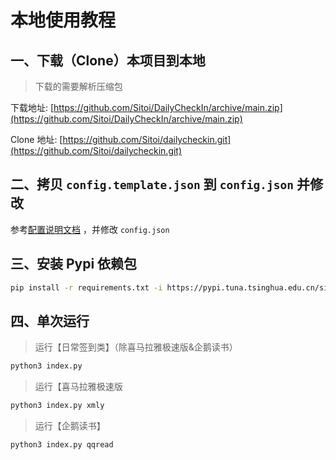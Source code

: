 # 本地使用教程

## 一、下载（Clone）本项目到本地

> 下载的需要解析压缩包

下载地址: [https://github.com/Sitoi/DailyCheckIn/archive/main.zip](https://github.com/Sitoi/DailyCheckIn/archive/main.zip)

Clone 地址: [https://github.com/Sitoi/dailycheckin.git](https://github.com/Sitoi/dailycheckin.git)

## 二、拷贝 `config.template.json` 到 `config.json` 并修改

参考[配置说明文档](https://sitoi.github.io/dailycheckin/settings/) ，并修改 `config.json`

## 三、安装 Pypi 依赖包

```bash
pip install -r requirements.txt -i https://pypi.tuna.tsinghua.edu.cn/simple
```

## 四、单次运行

> 运行【日常签到类】（除喜马拉雅极速版&企鹅读书）

```bash
python3 index.py
```

> 运行【喜马拉雅极速版

```bash
python3 index.py xmly
```

> 运行【企鹅读书】

```bash
python3 index.py qqread
```